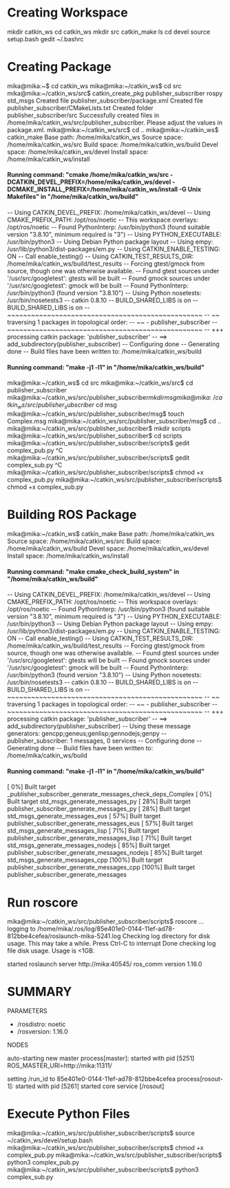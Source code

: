 Creating Workspace
===============================================================================

mkdir catkin_ws
cd catkin_ws
mkdir src
catkin_make
ls
cd devel
source setup.bash
gedit ~/.bashrc

Creating Package
===============================================================================

mika@mika:~$ cd catkin_ws
mika@mika:~/catkin_ws$ cd src
mika@mika:~/catkin_ws/src$ catkin_create_pkg publisher_subscriber rospy std_msgs
Created file publisher_subscriber/package.xml
Created file publisher_subscriber/CMakeLists.txt
Created folder publisher_subscriber/src
Successfully created files in /home/mika/catkin_ws/src/publisher_subscriber. Please adjust the values in package.xml.
mika@mika:~/catkin_ws/src$ cd ..
mika@mika:~/catkin_ws$ catkin_make
Base path: /home/mika/catkin_ws
Source space: /home/mika/catkin_ws/src
Build space: /home/mika/catkin_ws/build
Devel space: /home/mika/catkin_ws/devel
Install space: /home/mika/catkin_ws/install
####
#### Running command: "cmake /home/mika/catkin_ws/src -DCATKIN_DEVEL_PREFIX=/home/mika/catkin_ws/devel -DCMAKE_INSTALL_PREFIX=/home/mika/catkin_ws/install -G Unix Makefiles" in "/home/mika/catkin_ws/build"
####
-- Using CATKIN_DEVEL_PREFIX: /home/mika/catkin_ws/devel
-- Using CMAKE_PREFIX_PATH: /opt/ros/noetic
-- This workspace overlays: /opt/ros/noetic
-- Found PythonInterp: /usr/bin/python3 (found suitable version "3.8.10", minimum required is "3") 
-- Using PYTHON_EXECUTABLE: /usr/bin/python3
-- Using Debian Python package layout
-- Using empy: /usr/lib/python3/dist-packages/em.py
-- Using CATKIN_ENABLE_TESTING: ON
-- Call enable_testing()
-- Using CATKIN_TEST_RESULTS_DIR: /home/mika/catkin_ws/build/test_results
-- Forcing gtest/gmock from source, though one was otherwise available.
-- Found gtest sources under '/usr/src/googletest': gtests will be built
-- Found gmock sources under '/usr/src/googletest': gmock will be built
-- Found PythonInterp: /usr/bin/python3 (found version "3.8.10") 
-- Using Python nosetests: /usr/bin/nosetests3
-- catkin 0.8.10
-- BUILD_SHARED_LIBS is on
-- BUILD_SHARED_LIBS is on
-- ~~~~~~~~~~~~~~~~~~~~~~~~~~~~~~~~~~~~~~~~~~~~~~~~~
-- ~~  traversing 1 packages in topological order:
-- ~~  - publisher_subscriber
-- ~~~~~~~~~~~~~~~~~~~~~~~~~~~~~~~~~~~~~~~~~~~~~~~~~
-- +++ processing catkin package: 'publisher_subscriber'
-- ==> add_subdirectory(publisher_subscriber)
-- Configuring done
-- Generating done
-- Build files have been written to: /home/mika/catkin_ws/build
####
#### Running command: "make -j1 -l1" in "/home/mika/catkin_ws/build"
####
mika@mika:~/catkin_ws$ cd src
mika@mika:~/catkin_ws/src$ cd publisher_subscriber
mika@mika:~/catkin_ws/src/publisher_subscriber$mkdir msg
mika@mika:~/catkin_ws/src/publisher_subscriber$ cd msg
mika@mika:~/catkin_ws/src/publisher_subscriber/msg$ touch Complex.msg
mika@mika:~/catkin_ws/src/publisher_subscriber/msg$ cd ..
mika@mika:~/catkin_ws/src/publisher_subscriber$ mkdir scripts
mika@mika:~/catkin_ws/src/publisher_subscriber$ cd scripts
mika@mika:~/catkin_ws/src/publisher_subscriber/scripts$ gedit complex_pub.py
^C
mika@mika:~/catkin_ws/src/publisher_subscriber/scripts$ gedit complex_sub.py
^C
mika@mika:~/catkin_ws/src/publisher_subscriber/scripts$ chmod +x complex_pub.py
mika@mika:~/catkin_ws/src/publisher_subscriber/scripts$ chmod +x complex_sub.py

Building ROS Package
===============================================================================

mika@mika:~/catkin_ws$ catkin_make
Base path: /home/mika/catkin_ws
Source space: /home/mika/catkin_ws/src
Build space: /home/mika/catkin_ws/build
Devel space: /home/mika/catkin_ws/devel
Install space: /home/mika/catkin_ws/install
####
#### Running command: "make cmake_check_build_system" in "/home/mika/catkin_ws/build"
####
-- Using CATKIN_DEVEL_PREFIX: /home/mika/catkin_ws/devel
-- Using CMAKE_PREFIX_PATH: /opt/ros/noetic
-- This workspace overlays: /opt/ros/noetic
-- Found PythonInterp: /usr/bin/python3 (found suitable version "3.8.10", minimum required is "3") 
-- Using PYTHON_EXECUTABLE: /usr/bin/python3
-- Using Debian Python package layout
-- Using empy: /usr/lib/python3/dist-packages/em.py
-- Using CATKIN_ENABLE_TESTING: ON
-- Call enable_testing()
-- Using CATKIN_TEST_RESULTS_DIR: /home/mika/catkin_ws/build/test_results
-- Forcing gtest/gmock from source, though one was otherwise available.
-- Found gtest sources under '/usr/src/googletest': gtests will be built
-- Found gmock sources under '/usr/src/googletest': gmock will be built
-- Found PythonInterp: /usr/bin/python3 (found version "3.8.10") 
-- Using Python nosetests: /usr/bin/nosetests3
-- catkin 0.8.10
-- BUILD_SHARED_LIBS is on
-- BUILD_SHARED_LIBS is on
-- ~~~~~~~~~~~~~~~~~~~~~~~~~~~~~~~~~~~~~~~~~~~~~~~~~
-- ~~  traversing 1 packages in topological order:
-- ~~  - publisher_subscriber
-- ~~~~~~~~~~~~~~~~~~~~~~~~~~~~~~~~~~~~~~~~~~~~~~~~~
-- +++ processing catkin package: 'publisher_subscriber'
-- ==> add_subdirectory(publisher_subscriber)
-- Using these message generators: gencpp;geneus;genlisp;gennodejs;genpy
-- publisher_subscriber: 1 messages, 0 services
-- Configuring done
-- Generating done
-- Build files have been written to: /home/mika/catkin_ws/build
####
#### Running command: "make -j1 -l1" in "/home/mika/catkin_ws/build"
####
[  0%] Built target _publisher_subscriber_generate_messages_check_deps_Complex
[  0%] Built target std_msgs_generate_messages_py
[ 28%] Built target publisher_subscriber_generate_messages_py
[ 28%] Built target std_msgs_generate_messages_eus
[ 57%] Built target publisher_subscriber_generate_messages_eus
[ 57%] Built target std_msgs_generate_messages_lisp
[ 71%] Built target publisher_subscriber_generate_messages_lisp
[ 71%] Built target std_msgs_generate_messages_nodejs
[ 85%] Built target publisher_subscriber_generate_messages_nodejs
[ 85%] Built target std_msgs_generate_messages_cpp
[100%] Built target publisher_subscriber_generate_messages_cpp
[100%] Built target publisher_subscriber_generate_messages

Run roscore
===============================================================================

mika@mika:~/catkin_ws/src/publisher_subscriber/scripts$ roscore
... logging to /home/mika/.ros/log/85e401e0-0144-11ef-ad78-812bbe4cefea/roslaunch-mika-5241.log
Checking log directory for disk usage. This may take a while.
Press Ctrl-C to interrupt
Done checking log file disk usage. Usage is <1GB.

started roslaunch server http://mika:40545/
ros_comm version 1.16.0


SUMMARY
========

PARAMETERS
 * /rosdistro: noetic
 * /rosversion: 1.16.0

NODES

auto-starting new master
process[master]: started with pid [5251]
ROS_MASTER_URI=http://mika:11311/

setting /run_id to 85e401e0-0144-11ef-ad78-812bbe4cefea
process[rosout-1]: started with pid [5261]
started core service [/rosout]

Execute Python Files
===============================================================================

mika@mika:~/catkin_ws/src/publisher_subscriber/scripts$ source ~/catkin_ws/devel/setup.bash
mika@mika:~/catkin_ws/src/publisher_subscriber/scripts$ chmod +x complex_pub.py
mika@mika:~/catkin_ws/src/publisher_subscriber/scripts$ python3 complex_pub.py
mika@mika:~/catkin_ws/src/publisher_subscriber/scripts$ python3 complex_sub.py

